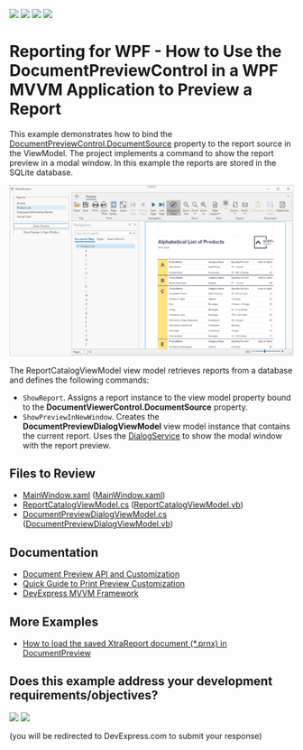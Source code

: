 <!-- default badges list -->
![](https://img.shields.io/endpoint?url=https://codecentral.devexpress.com/api/v1/VersionRange/417406755/23.2.3%2B)
[![](https://img.shields.io/badge/Open_in_DevExpress_Support_Center-FF7200?style=flat-square&logo=DevExpress&logoColor=white)](https://supportcenter.devexpress.com/ticket/details/T1036933)
[![](https://img.shields.io/badge/📖_How_to_use_DevExpress_Examples-e9f6fc?style=flat-square)](https://docs.devexpress.com/GeneralInformation/403183)
[![](https://img.shields.io/badge/💬_Leave_Feedback-feecdd?style=flat-square)](#does-this-example-address-your-development-requirementsobjectives)
<!-- default badges end -->
# Reporting for WPF - How to Use the DocumentPreviewControl in a WPF MVVM Application to Preview a Report

This example demonstrates how to bind the [DocumentPreviewControl.DocumentSource](https://docs.devexpress.com/WPF/DevExpress.Xpf.DocumentViewer.DocumentViewerControl.DocumentSource) property to the report source in the ViewModel. The project implements a command to show the report preview in a modal window. In this example the reports are stored in the SQLite database.

![Screenshot](images/screenshot.png)

The ReportCatalogViewModel view model retrieves reports from a database and defines the following commands:
- `ShowReport`. Assigns a report instance to the view model property bound to the 
**DocumentViewerControl.DocumentSource** property.
- `ShowPreviewInNewWindow`. Creates the **DocumentPreviewDialogViewModel** view model instance that contains the current report. Uses the [DialogService](https://docs.devexpress.com/WPF/17467/mvvm-framework/services/predefined-set/dialog-services/dialogservice) to show the modal window with the report preview.

<!-- default file list -->
## Files to Review

- [MainWindow.xaml](./CS/MainWindow.xaml) ([MainWindow.xaml](./VB/MainWindow.xaml))
- [ReportCatalogViewModel.cs](./CS/Models/ReportCatalogViewModel.cs) ([ReportCatalogViewModel.vb](./VB/Models/ReportCatalogViewModel.vb))
- [DocumentPreviewDialogViewModel.cs](./CS/Models/DocumentPreviewDialogViewModel.cs) ([DocumentPreviewDialogViewModel.vb](./VB/Models/DocumentPreviewDialogViewModel.vb))

<!-- default file list end -->

## Documentation

- [Document Preview API and Customization](https://docs.devexpress.com/XtraReports/119220/wpf-reporting/wpf-reporting-document-preview/api-and-customization)
- [Quick Guide to Print Preview Customization](https://docs.devexpress.com/XtraReports/119228/wpf-reporting/wpf-reporting-document-preview/api-and-customization/quick-guide-to-print-preview-customization)
- [DevExpress MVVM Framework](https://docs.devexpress.com/WPF/15112/mvvm-framework)

## More Examples

- [How to load the saved XtraReport document (*.prnx) in DocumentPreview](https://github.com/DevExpress-Examples/Reporting_how-to-load-the-saved-xtrareport-document-prnx-in-documentpreview-e4713)
<!-- feedback -->
## Does this example address your development requirements/objectives?

[<img src="https://www.devexpress.com/support/examples/i/yes-button.svg"/>](https://www.devexpress.com/support/examples/survey.xml?utm_source=github&utm_campaign=reporting-wpf-mvvm-show-report-document-preview&~~~was_helpful=yes) [<img src="https://www.devexpress.com/support/examples/i/no-button.svg"/>](https://www.devexpress.com/support/examples/survey.xml?utm_source=github&utm_campaign=reporting-wpf-mvvm-show-report-document-preview&~~~was_helpful=no)

(you will be redirected to DevExpress.com to submit your response)
<!-- feedback end -->
